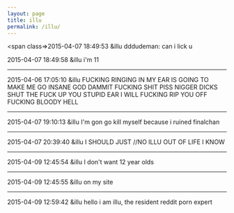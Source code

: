 ```yaml
---
layout: page
title: illu
permalink: /illu/
---
```


<span class=></span>2015-04-07 18:49:53	&illu	dddudeman: can i lick u

2015-04-07 18:49:58	&illu	i'm 11

---

2015-04-06 17:05:10  &illu  FUCKING RINGING IN MY EAR IS GOING TO MAKE ME GO INSANE GOD DAMMIT FUCKING SHIT PISS NIGGER DICKS SHUT THE FUCK UP YOU STUPID EAR I WILL FUCKING RIP YOU OFF FUCKING BLOODY HELL

---

2015-04-07 19:10:13	&illu	I'm gon go kill myself because i ruined finalchan

---

2015-04-07 20:39:40	&illu	I SHOULD JUST //NO ILLU OUT OF LIFE I KNOW

---

2015-04-09 12:45:54	&illu	I don't want 12 year olds 

---

2015-04-09 12:45:55	&illu	on my site

---

2015-04-09 12:59:42	&illu	hello i am illu, the resident reddit porn expert
